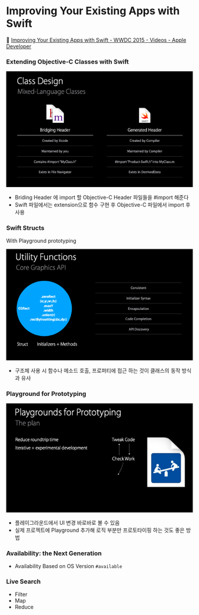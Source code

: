# Improving Your Existing Apps with Swift

🔗 [Improving Your Existing Apps with Swift - WWDC 2015 - Videos - Apple Developer](https://developer.apple.com/videos/play/wwdc2015/403/)

### Extending Objective-C Classes with Swift

![](/Jinha/images/Improving-Your-Existing-Apps-with-Swift1.png)

- Briding Header 에 import 할 Objective-C Header 파일들을 #import 해준다
- Swift 파일에서는 extension으로 함수 구현 후 Objective-C 파일에서 import 후 사용

### Swift Structs

With Playground prototyping

![](/Jinha/images/Improving-Your-Existing-Apps-with-Swift2.png)

- 구조체 사용 시 함수나 메소드 호출, 프로퍼티에 접근 하는 것이 클래스의 동작 방식과 유사

### Playground for Prototyping

![](/Jinha/images/Improving-Your-Existing-Apps-with-Swift3.png)

- 플레이그라운드에서 UI 변경 바로바로 볼 수 있음
- 실제 프로젝트에 Playground 추가해 로직 부분만 프로토타이핑 하는 것도 좋은 방법

### Availability: the Next Generation

- Availability Based on OS Version `#available`

### Live Search

- Filter
- Map
- Reduce
